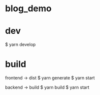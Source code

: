 # blog_demo

#  dev
$ yarn develop

# build
frontend -> dist
$ yarn generate
$ yarn start

backend -> build
$ yarn build
$ yarn start